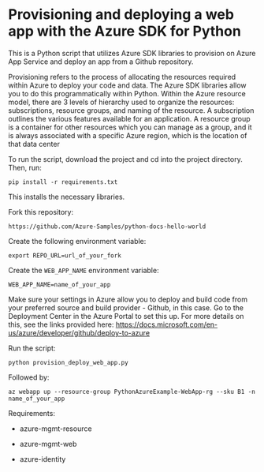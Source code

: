 # Provisioning and deploying a web app with the Azure SDK for Python

This is a Python script that utilizes Azure SDK libraries to provision on Azure App Service and deploy an app from a Github repository.

Provisioning refers to the process of allocating the resources required within Azure to deploy your code and data. The Azure SDK libraries allow you to do this programmatically within Python. Within the Azure resource model, there are 3 levels of hierarchy used to organize the resources: subscriptions, resource groups, and naming of the resource. A subscription outlines the various features available for an application. A resource group is a container for other resources which you can manage as a group, and it is always associated with a specific Azure region, which is the location of that data center

To run the script, download the project and cd into the project directory. Then, run:

`pip install -r requirements.txt`

This installs the necessary libraries.

Fork this repository:

`https://github.com/Azure-Samples/python-docs-hello-world`

Create the following environment variable:

`export REPO_URL=url_of_your_fork`

Create the `WEB_APP_NAME` environment variable:

`WEB_APP_NAME=name_of_your_app`

Make sure your settings in Azure allow you to deploy and build code from your preferred source and build provider - Github, in this case. Go to the Deployment Center in the Azure Portal to set this up. For more details on this, see the links provided here: https://docs.microsoft.com/en-us/azure/developer/github/deploy-to-azure

Run the script:

`python provision_deploy_web_app.py`

Followed by:

`az webapp up --resource-group PythonAzureExample-WebApp-rg --sku B1 -n name_of_your_app`

Requirements:

- azure-mgmt-resource

- azure-mgmt-web

- azure-identity
